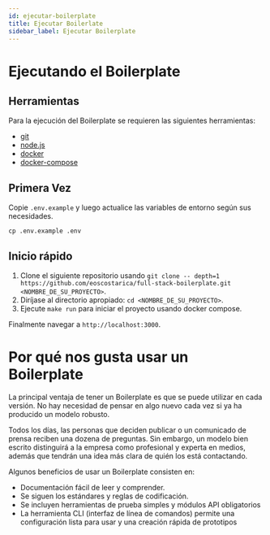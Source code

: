 ```yaml
---
id: ejecutar-boilerplate
title: Ejecutar Boilerlate
sidebar_label: Ejecutar Boilerplate
---
```


# Ejecutando el Boilerplate

## Herramientas

Para la ejecución del Boilerplate se requieren las siguientes herramientas:

- [git](https://git-scm.com/)
- [node.js](https://nodejs.org/es/)
- [docker](https://www.docker.com/)
- [docker-compose](https://docs.docker.com/compose/)

## Primera Vez

Copie `.env.example` y luego actualice las variables de entorno según sus necesidades.

```
cp .env.example .env
```

## Inicio rápido

1. Clone el siguiente repositorio usando `git clone -- depth=1 https://github.com/eoscostarica/full-stack-boilerplate.git <NOMBRE_DE_SU_PROYECTO>`.
2. Diríjase al directorio apropiado: `cd <NOMBRE_DE_SU_PROYECTO>`.
3. Ejecute `make run` para iniciar el proyecto usando docker compose.

Finalmente navegar a `http://localhost:3000`.



# Por qué nos gusta usar un Boilerplate

La principal ventaja de tener un Boilerplate es que se puede utilizar en cada versión. No hay necesidad de pensar en algo nuevo cada vez si ya ha producido un modelo robusto.

Todos los días, las personas que deciden publicar o un comunicado de prensa reciben una dozena de preguntas. Sin embargo, un modelo bien escrito distinguirá a la empresa como profesional y experta en medios, además que tendrán una idea más clara de quién los está contactando.

Algunos beneficios de usar un Boilerplate consisten en:

- Documentación fácil de leer y comprender.
- Se siguen los estándares y reglas de codificación.
- Se incluyen herramientas de prueba simples y módulos API obligatorios
- La herramienta CLI (interfaz de línea de comandos) permite una configuración lista para usar y una creación rápida de prototipos

